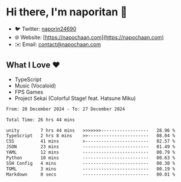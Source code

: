 # Hi there, I'm naporitan 👋

- 🐦 Twitter: [naporin24690](https://twitter.com/naporin24690)
- 🌐 Website: [https://napochaan.com](https://napochaan.com)
- ✉️ Email: [contact@napochaan.com](mailto:contact@napochaan.com)

## What I Love ❤️
- TypeScript
- Music (Vocaloid)
- FPS Games
- Project Sekai (Colorful Stage! feat. Hatsune Miku)

<!--START_SECTION:waka-->

```txt
From: 20 December 2024 - To: 27 December 2024

Total Time: 26 hrs 44 mins

unity        7 hrs 44 mins   >>>>>>>------------------   28.96 %
TypeScript   2 hrs 8 mins    >>-----------------------   08.04 %
CSS          41 mins         >------------------------   02.57 %
JSON         23 mins         -------------------------   01.49 %
YAML         12 mins         -------------------------   00.79 %
Python       10 mins         -------------------------   00.63 %
SSH Config   4 mins          -------------------------   00.30 %
TOML         3 mins          -------------------------   00.19 %
Markdown     0 secs          -------------------------   00.01 %
```

<!--END_SECTION:waka-->

